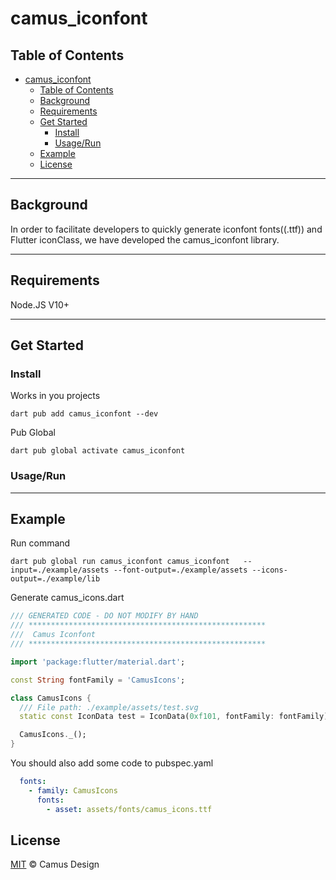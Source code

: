 # camus_iconfont

## Table of Contents

- [camus\_iconfont](#camus_iconfont)
  - [Table of Contents](#table-of-contents)
  - [Background](#background)
  - [Requirements](#requirements)
  - [Get Started](#get-started)
    - [Install](#install)
    - [Usage/Run](#usagerun)
  - [Example](#example)
  - [License](#license)

---

## Background

In order to facilitate developers to quickly generate iconfont fonts((.ttf)) and Flutter iconClass, we have developed the camus_iconfont library.

---

## Requirements

Node.JS V10+

---

## Get Started

### Install

Works in you projects

```shell
dart pub add camus_iconfont --dev
```

Pub Global

```shell
dart pub global activate camus_iconfont
```

### Usage/Run

---

## Example

Run command

```shell
dart pub global run camus_iconfont camus_iconfont   --input=./example/assets --font-output=./example/assets --icons-output=./example/lib
```

Generate camus_icons.dart

```dart
/// GENERATED CODE - DO NOT MODIFY BY HAND
/// *****************************************************
///  Camus Iconfont
/// *****************************************************

import 'package:flutter/material.dart';

const String fontFamily = 'CamusIcons';

class CamusIcons {
  /// File path: ./example/assets/test.svg
  static const IconData test = IconData(0xf101, fontFamily: fontFamily);

  CamusIcons._();
}
```

You should also add some code to pubspec.yaml

```yaml
  fonts:
    - family: CamusIcons
      fonts:
        - asset: assets/fonts/camus_icons.ttf
```

## License

[MIT](LICENSE) © Camus Design
